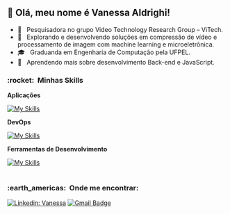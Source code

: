 ## 💜 Olá, meu nome é <strong>Vanessa Aldrighi!</strong>
- 🏬 &nbsp; Pesquisadora no grupo Video Technology Research Group – ViTech.
- 🔭 &nbsp; Explorando e desenvolvendo soluções em compressão de vídeo e processamento de imagem com machine learning e microeletrônica.
- 🎓 &nbsp; Graduanda em Engenharia de Computação pela UFPEL.
- 🌱 &nbsp; Aprendendo mais sobre desenvolvimento Back-end e JavaScript.

<h3> :rocket: &nbsp;Minhas Skills </h3>

**Aplicações**

  [![My Skills](https://skillicons.dev/icons?i=typescript,js,java,py,mysql,elixir,html,css,c)](https://skillicons.dev)
  
**DevOps**

[![My Skills](https://skillicons.dev/icons?i=git,github)](https://skillicons.dev)
  
**Ferramentas de Desenvolvimento**

[![My Skills](https://skillicons.dev/icons?i=visualstudio,idea)](https://skillicons.dev)
  <br/>
<br/>
<h3> :earth_americas: &nbsp;Onde me encontrar: </h3> 

[![Linkedin: Vanessa](https://img.shields.io/badge/-vanessaaldrighi-blue?style=flat-square&logo=Linkedin&logoColor=white&link=https://linkedin.com/in/vanessa-aldrighi/)](https://linkedin.com/in/vanessa-aldrighi/)
[![Gmail Badge](https://img.shields.io/badge/-aldrighivanessa@gmail.com-006bed?style=flat-square&logo=Gmail&logoColor=white&link=mailto:SEU-EMAIL)](mailto:aldrighivanessa@gmail.com)
